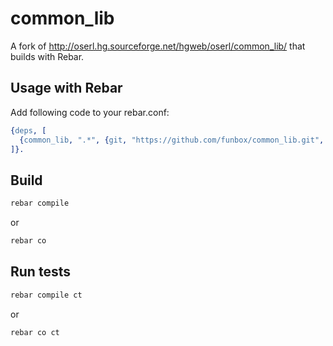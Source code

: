 # common_lib

A fork of http://oserl.hg.sourceforge.net/hgweb/oserl/common_lib/ that builds with Rebar.

## Usage with Rebar

Add following code to your rebar.conf:

```erlang
{deps, [
  {common_lib, ".*", {git, "https://github.com/funbox/common_lib.git", {branch, "master"}}}
]}.
```

## Build

```bash
rebar compile
```

or

```bash
rebar co
```

## Run tests

```bash
rebar compile ct
```

or

```bash
rebar co ct
```
